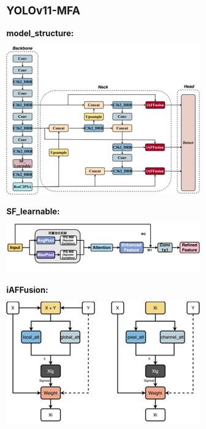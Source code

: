 # YOLOv11-MFA
## model_structure:
![/Users/baijingyuan/Desktop/yolov11-SDC-main-improved.png](https://github.com/miraclebai/YOLOv11-MFA/blob/main/assets/model_structure.png)
## SF_learnable:
![/Users/baijingyuan/Desktop/SF_learnable.png](https://github.com/miraclebai/YOLOv11-MFA/blob/main/assets/SF_learnable.png)
## iAFFusion:
![/Users/baijingyuan/Desktop/iAFFusion.png](https://github.com/miraclebai/YOLOv11-MFA/blob/main/assets/iAFFusion.png)

